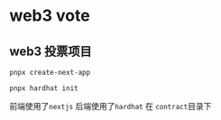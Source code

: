 # web3 vote

## web3 投票项目

```shell
pnpx create-next-app

pnpx hardhat init 
```

前端使用了`nextjs`
后端使用了`hardhat` 在 `contract`目录下